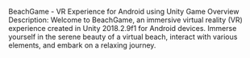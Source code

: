 
BeachGame - VR Experience for Android using Unity
Game Overview
Description:
Welcome to BeachGame, an immersive virtual reality (VR) experience created in Unity 2018.2.9f1 for Android devices. Immerse yourself in the serene beauty of a virtual beach, interact with various elements, and embark on a relaxing journey.
